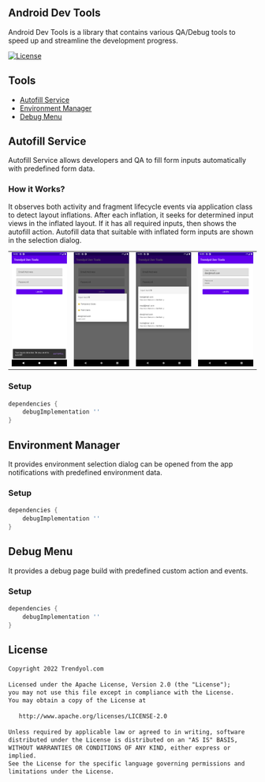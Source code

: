 ## Android Dev Tools

Android Dev Tools is a library that contains various QA/Debug tools to speed up and streamline the development progress.

[![License](https://img.shields.io/badge/License-Apache%202.0-blue.svg)](https://opensource.org/licenses/Apache-2.0)
 
## Tools ## 
* [Autofill Service](#autofill-service)
* [Environment Manager](#environment-manager)
* [Debug Menu](#debug-menu)

## Autofill Service
Autofill Service allows developers and QA to fill form inputs automatically with predefined form data.

### How it Works?
It observes both activity and fragment lifecycle events via application class to detect layout inflations.
After each inflation, it seeks for determined input views in the inflated layout.
If it has all required inputs, then shows the autofill action. 
Autofill data that suitable with inflated form inputs are shown in the selection dialog. 

<table>
 	<tr>
  		<td><img src="/art/Screenshot_1.png" width="200" /></td>
   		<td><img src="/art/Screenshot_2.png" width="200" /></td>
		<td><img src="/art/Screenshot_3.png" width="200" /></td>
		<td><img src="/art/Screenshot_4.png" width="200" /></td>
 	</tr>
</table>

### Setup
```gradle
dependencies {
    debugImplementation ''
}
```

## Environment Manager
It provides environment selection dialog can be opened from the app notifications with predefined environment data.

### Setup
```gradle
dependencies {
    debugImplementation ''
}
```

## Debug Menu
It provides a debug page build with predefined custom action and events. 

### Setup
```gradle
dependencies {
    debugImplementation ''
}
```

License
--------


    Copyright 2022 Trendyol.com

    Licensed under the Apache License, Version 2.0 (the "License");
    you may not use this file except in compliance with the License.
    You may obtain a copy of the License at

       http://www.apache.org/licenses/LICENSE-2.0

    Unless required by applicable law or agreed to in writing, software
    distributed under the License is distributed on an "AS IS" BASIS,
    WITHOUT WARRANTIES OR CONDITIONS OF ANY KIND, either express or implied.
    See the License for the specific language governing permissions and
    limitations under the License.
